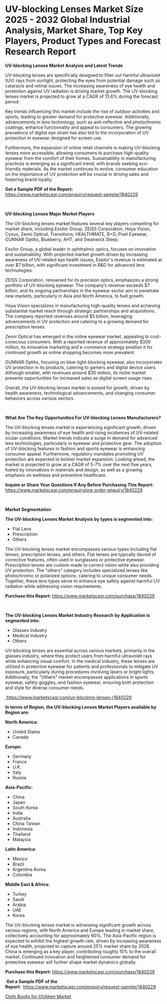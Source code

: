<p><h1>UV-blocking Lenses Market Size 2025 - 2032 Global Industrial Analysis, Market Share, Top Key Players, Product Types and Forecast Research Report</h1></p><p><strong>UV-blocking Lenses Market Analysis and Latest Trends</strong></p>
<p><p>UV-blocking lenses are specifically designed to filter out harmful ultraviolet (UV) rays from sunlight, protecting the eyes from potential damage such as cataracts and retinal issues. The increasing awareness of eye health and protection against UV radiation is driving market growth. The UV-blocking lenses market is projected to grow at a CAGR of 13.6% during the forecast period. </p><p>Key trends influencing this market include the rise of outdoor activities and sports, leading to greater demand for protective eyewear. Additionally, advancements in lens technology, such as anti-reflective and photochromic coatings, enhance functionality and appeal to consumers. The growing prevalence of digital eye strain has also led to the incorporation of UV protection in eyewear designed for screen use.</p><p>Furthermore, the expansion of online retail channels is making UV-blocking lenses more accessible, allowing consumers to purchase high-quality eyewear from the comfort of their homes. Sustainability in manufacturing practices is emerging as a significant trend, with brands seeking eco-friendly materials. As the market continues to evolve, consumer education on the importance of UV protection will be crucial in driving sales and fostering brand loyalty.</p></p>
<p><strong>Get a Sample PDF of the Report:&nbsp;</strong> <a href="https://www.marketscagr.com/enquiry/request-sample/1840229?utm_campaign=3127&utm_medium=2&utm_source=Github&utm_content=ia&utm_term=05042025&utm_id=uv-blocking-lenses">https://www.marketscagr.com/enquiry/request-sample/1840229</a></p>
<p>&nbsp;</p>
<p><strong>UV-blocking Lenses Major Market Players</strong></p>
<p><p>The UV-blocking lenses market features several key players competing for market share, including Essilor Group, ZEISS Corporation, Hoya Vision, Cyxus, Zenni Optical, Transitions, HEALTHMATE, B+D, Pixel Eyewear, GUNNAR Optiks, Blueberry, AHT, and Swanwick Sleep.</p><p>Essilor Group, a global leader in ophthalmic optics, focuses on innovation and sustainability. With projected market growth driven by increasing awareness of UV-related eye health issues, Essilor's revenue is estimated at over $7 billion, with significant investment in R&D for advanced lens technologies.</p><p>ZEISS Corporation, renowned for its precision optics, emphasizes a strong portfolio of UV-blocking eyewear. The company’s revenue exceeds $7 billion, and its ongoing partnerships in the eyewear sector aim to penetrate new markets, particularly in Asia and North America, to fuel growth.</p><p>Hoya Vision specializes in manufacturing high-quality lenses and achieving substantial market reach through strategic partnerships and acquisitions. The company reported revenues around $5 billion, leveraging advancements in UV protection and catering to a growing demand for prescription lenses.</p><p>Zenni Optical has emerged in the online eyewear market, appealing to cost-conscious consumers. With a reported revenue of approximately $300 million, its innovative marketing and e-commerce strategy position it for continued growth as online shopping becomes more prevalent.</p><p>GUNNAR Optiks, focusing on blue-light-blocking eyewear, also incorporates UV protection in its products, catering to gamers and digital device users. Although smaller, with revenues around $30 million, its niche market presents opportunities for increased sales as digital screen usage rises.</p><p>Overall, the UV-blocking lenses market is poised for growth, driven by health awareness, technological advancements, and changing consumer behaviors across various sectors.</p></p>
<p>&nbsp;</p>
<p><strong>What Are The Key Opportunities For UV-blocking Lenses Manufacturers?</strong></p>
<p><p>The UV-blocking lenses market is experiencing significant growth, driven by increasing awareness of eye health and rising incidences of UV-related ocular conditions. Market trends indicate a surge in demand for advanced lens technologies, particularly in eyewear and protective gear. The adoption of UV-blocking features in fashion and sports eyewear is enhancing consumer appeal. Furthermore, regulatory mandates promoting UV protection are expected to bolster market expansion. Looking ahead, the market is projected to grow at a CAGR of 5-7% over the next five years, fueled by innovations in materials and design, as well as a growing emphasis on wellness and preventive healthcare.</p></p>
<p><strong>Inquire or Share Your Questions If Any Before Purchasing This Report:</strong> <a href="https://www.marketscagr.com/enquiry/pre-order-enquiry/1840229?utm_campaign=3127&utm_medium=2&utm_source=Github&utm_content=ia&utm_term=05042025&utm_id=uv-blocking-lenses">https://www.marketscagr.com/enquiry/pre-order-enquiry/1840229</a></p>
<p>&nbsp;</p>
<p><strong>Market Segmentation</strong></p>
<p><strong>The UV-blocking Lenses Market Analysis by types is segmented into:</strong></p>
<p><ul><li>Flat Lens</li><li>Prescription</li><li>Others</li></ul></p>
<p><p>The UV-blocking lenses market encompasses various types including flat lenses, prescription lenses, and others. Flat lenses are typically devoid of corrective features, often used in sunglasses or protective eyewear. Prescription lenses are custom-made to correct vision while also providing UV protection. The "others" category includes specialized lenses like photochromic or polarized options, catering to unique consumer needs. Together, these lens types serve to enhance eye safety against harmful UV radiation while addressing vision requirements.</p></p>
<p><strong>Purchase this Report:&nbsp;</strong><a href="https://www.marketscagr.com/purchase/1840229?utm_campaign=3127&utm_medium=2&utm_source=Github&utm_content=ia&utm_term=05042025&utm_id=uv-blocking-lenses">https://www.marketscagr.com/purchase/1840229</a></p>
<p>&nbsp;</p>
<p><strong>The UV-blocking Lenses Market Industry Research by Application is segmented into:</strong></p>
<p><ul><li>Glasses Industry</li><li>Medical Industry</li><li>Others</li></ul></p>
<p><p>UV-blocking lenses are essential across various markets, primarily in the glasses industry, where they protect users from harmful ultraviolet rays while enhancing visual comfort. In the medical industry, these lenses are utilized in protective eyewear for patients and professionals to mitigate UV exposure, particularly during procedures involving lasers or bright lights. Additionally, the "Others" market encompasses applications in sports eyewear, safety goggles, and fashion eyewear, ensuring both protection and style for diverse consumer needs.</p></p>
<p><a href="https://www.marketscagr.com/uv-blocking-lenses-r1840229?utm_campaign=3127&utm_medium=2&utm_source=Github&utm_content=ia&utm_term=05042025&utm_id=uv-blocking-lenses">&nbsp;https://www.marketscagr.com/uv-blocking-lenses-r1840229</a></p>
<p><strong>In terms of Region, the UV-blocking Lenses Market Players available by Region are:</strong></p>
<p>
    <p> <strong> North America: </strong>
        <ul>
            <li>United States</li>
            <li>Canada</li>
        </ul>
        </p> 
    <p> <strong> Europe: </strong>
        <ul>
            <li>Germany</li>
            <li>France</li>
            <li>U.K.</li>
            <li>Italy</li>
            <li>Russia</li>
        </ul>
        </p> 
    <p> <strong> Asia-Pacific: </strong>
        <ul>
            <li>China</li>
            <li>Japan</li>
            <li>South Korea</li>
            <li>India</li>
            <li>Australia</li>
            <li>China Taiwan</li>
            <li>Indonesia</li>
            <li>Thailand</li>
            <li>Malaysia</li>
        </ul>
        </p> 
    <p> <strong> Latin America: </strong>
        <ul>
            <li>Mexico</li>
            <li>Brazil</li>
            <li>Argentina Korea</li>
            <li>Colombia</li>
        </ul>
        </p> 
    <p> <strong> Middle East & Africa: </strong>
        <ul>
            <li>Turkey</li>
            <li>Saudi</li>
            <li>Arabia</li>
            <li>UAE</li>
            <li>Korea</li>
        </ul>
    </p>
    </p>
<p><p>The UV-blocking lenses market is witnessing significant growth across various regions, with North America and Europe leading in market share, collectively accounting for approximately 60%. The Asia-Pacific region is expected to exhibit the highest growth rate, driven by increasing awareness of eye health, projected to capture around 25% market share by 2028. China is emerging as a key player, contributing roughly 15% to the overall market. Continued innovation and heightened consumer demand for protective eyewear will further shape market dynamics globally.</p></p>
<p><strong>Purchase this Report: </strong><a href="https://www.marketscagr.com/purchase/1840229?utm_campaign=3127&utm_medium=2&utm_source=Github&utm_content=ia&utm_term=05042025&utm_id=uv-blocking-lenses">https://www.marketscagr.com/purchase/1840229</a></p>
<p>&nbsp;<strong>Get a Sample PDF of the Report:&nbsp;&nbsp;</strong><a href="https://www.marketscagr.com/enquiry/request-sample/1840229?utm_campaign=3127&utm_medium=2&utm_source=Github&utm_content=ia&utm_term=05042025&utm_id=uv-blocking-lenses">https://www.marketscagr.com/enquiry/request-sample/1840229</a></p>
<p><strong></strong></p>
<p><p><a href="https://github.com/geyangvayora/Market-Research-Report-List-1/blob/main/cloth-books-for-children-market.md?utm_campaign=3127&utm_medium=2&utm_source=Github&utm_content=ia&utm_term=05042025&utm_id=uv-blocking-lenses">Cloth Books for Children Market</a></p></p>